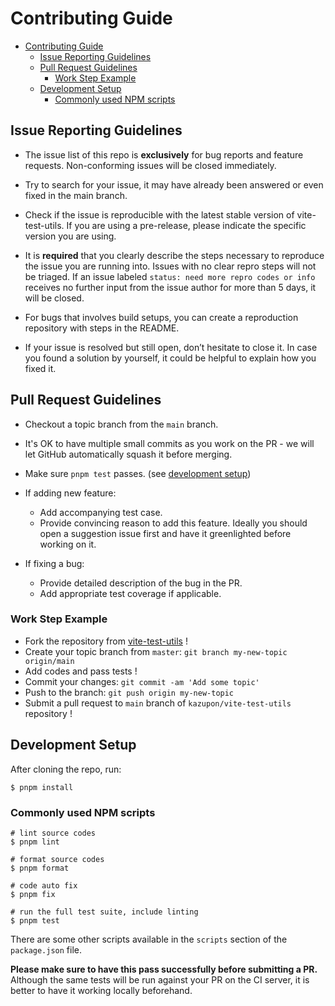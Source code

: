 # Contributing Guide

- [Contributing Guide](#contributing-guide)
  - [Issue Reporting Guidelines](#issue-reporting-guidelines)
  - [Pull Request Guidelines](#pull-request-guidelines)
    - [Work Step Example](#work-step-example)
  - [Development Setup](#development-setup)
    - [Commonly used NPM scripts](#commonly-used-npm-scripts)

## Issue Reporting Guidelines

- The issue list of this repo is **exclusively** for bug reports and feature requests. Non-conforming issues will be closed immediately.

- Try to search for your issue, it may have already been answered or even fixed in the main branch.

- Check if the issue is reproducible with the latest stable version of vite-test-utils. If you are using a pre-release, please indicate the specific version you are using.

- It is **required** that you clearly describe the steps necessary to reproduce the issue you are running into. Issues with no clear repro steps will not be triaged. If an issue labeled `status: need more repro codes or info` receives no further input from the issue author for more than 5 days, it will be closed.

- For bugs that involves build setups, you can create a reproduction repository with steps in the README.

- If your issue is resolved but still open, don’t hesitate to close it. In case you found a solution by yourself, it could be helpful to explain how you fixed it.

## Pull Request Guidelines

- Checkout a topic branch from the `main` branch.

- It's OK to have multiple small commits as you work on the PR - we will let GitHub automatically squash it before merging.

- Make sure `pnpm test` passes. (see [development setup](#development-setup))

- If adding new feature:

  - Add accompanying test case.
  - Provide convincing reason to add this feature. Ideally you should open a suggestion issue first and have it greenlighted before working on it.

- If fixing a bug:
  - Provide detailed description of the bug in the PR.
  - Add appropriate test coverage if applicable.

### Work Step Example

- Fork the repository from [vite-test-utils](https://github.com/kazupon/vite-test-utils) !
- Create your topic branch from `master`: `git branch my-new-topic origin/main`
- Add codes and pass tests !
- Commit your changes: `git commit -am 'Add some topic'`
- Push to the branch: `git push origin my-new-topic`
- Submit a pull request to `main` branch of `kazupon/vite-test-utils` repository !

## Development Setup

After cloning the repo, run:

    $ pnpm install

### Commonly used NPM scripts

    # lint source codes
    $ pnpm lint

    # format source codes
    $ pnpm format

    # code auto fix
    $ pnpm fix

    # run the full test suite, include linting
    $ pnpm test

There are some other scripts available in the `scripts` section of the `package.json` file.

**Please make sure to have this pass successfully before submitting a PR.** Although the same tests will be run against your PR on the CI server, it is better to have it working locally beforehand.
